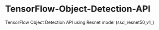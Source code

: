 # TensorFlow-Object-Detection-API
TensorFlow Object Detection API using Resnet model (ssd_resnet50_v1_)
